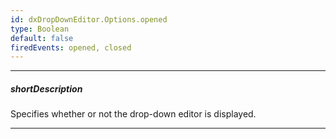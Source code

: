 ```yaml
---
id: dxDropDownEditor.Options.opened
type: Boolean
default: false
firedEvents: opened, closed
---
```

---
##### shortDescription
Specifies whether or not the drop-down editor is displayed.

---
